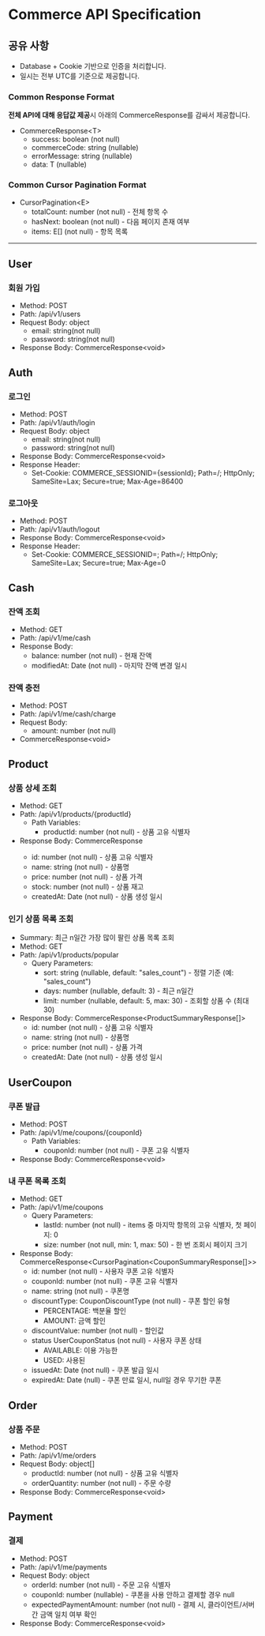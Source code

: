 # Commerce API Specification

## 공유 사항

- Database + Cookie 기반으로 인증을 처리합니다.
- 일시는 전부 UTC를 기준으로 제공합니다.

### Common Response Format

**전체 API에 대해 응답값 제공**시 아래의 CommerceResponse를 감싸서 제공합니다.

- CommerceResponse\<T>
    - success: boolean (not null)
    - commerceCode: string (nullable)
    - errorMessage: string (nullable)
    - data: T (nullable)

### Common Cursor Pagination Format

- CursorPagination\<E>
    - totalCount: number (not null) - 전체 항목 수
    - hasNext: boolean (not null) - 다음 페이지 존재 여부
    - items: E[] (not null) - 항목 목록

---

## User

### 회원 가입

- Method: POST
- Path: /api/v1/users
- Request Body: object
    - email: string(not null)
    - password: string(not null)
- Response Body: CommerceResponse\<void>

## Auth

### 로그인

- Method: POST
- Path: /api/v1/auth/login
- Request Body: object
    - email: string(not null)
    - password: string(not null)
- Response Body: CommerceResponse\<void>
- Response Header:
    - Set-Cookie: COMMERCE_SESSIONID={sessionId}; Path=/; HttpOnly; SameSite=Lax; Secure=true; Max-Age=86400

### 로그아웃

- Method: POST
- Path: /api/v1/auth/logout
- Response Body: CommerceResponse\<void>
- Response Header:
    - Set-Cookie: COMMERCE_SESSIONID=; Path=/; HttpOnly; SameSite=Lax; Secure=true; Max-Age=0

## Cash

### 잔액 조회

- Method: GET
- Path: /api/v1/me/cash
- Response Body:
    - balance: number (not null) - 현재 잔액
    - modifiedAt: Date (not null) - 마지막 잔액 변경 일시

### 잔액 충전

- Method: POST
- Path: /api/v1/me/cash/charge
- Request Body:
    - amount: number (not null)
- CommerceResponse\<void>

## Product

### 상품 상세 조회

- Method: GET
- Path: /api/v1/products/{productId}
    - Path Variables:
        - productId: number (not null) - 상품 고유 식별자
- Response Body: CommerceResponse<ProductDetailResponse>
    - id: number (not null) - 상품 고유 식별자
    - name: string (not null) - 상품명
    - price: number (not null) - 상품 가격
    - stock: number (not null) - 상품 재고
    - createdAt: Date (not null) - 상품 생성 일시

### 인기 상품 목록 조회

- Summary: 최근 n일간 가장 많이 팔린 상품 목록 조회
- Method: GET
- Path: /api/v1/products/popular
    - Query Parameters:
        - sort: string (nullable, default: "sales_count") - 정렬 기준 (예: "sales_count")
        - days: number (nullable, default: 3) - 최근 n일간
        - limit: number (nullable, default: 5, max: 30) - 조회할 상품 수 (최대 30)
- Response Body: CommerceResponse<ProductSummaryResponse[]>
    - id: number (not null) - 상품 고유 식별자
    - name: string (not null) - 상품명
    - price: number (not null) - 상품 가격
    - createdAt: Date (not null) - 상품 생성 일시

## UserCoupon

### 쿠폰 발급

- Method: POST
- Path: /api/v1/me/coupons/{couponId}
    - Path Variables:
        - couponId: number (not null) - 쿠폰 고유 식별자
- Response Body: CommerceResponse\<void>

### 내 쿠폰 목록 조회

- Method: GET
- Path: /api/v1/me/coupons
    - Query Parameters:
        - lastId: number (not null) - items 중 마지막 항목의 고유 식별자, 첫 페이지: 0
        - size: number (not null, min: 1, max: 50) - 한 번 조회시 페이지 크기
- Response Body: CommerceResponse<CursorPagination<CouponSummaryResponse[]>>
    - id: number (not null) - 사용자 쿠폰 고유 식별자
    - couponId: number (not null) - 쿠폰 고유 식별자
    - name: string (not null) - 쿠폰명
    - discountType: CouponDiscountType (not null) - 쿠폰 할인 유형
        - PERCENTAGE: 백분율 할인
        - AMOUNT: 금액 할인
    - discountValue: number (not null) - 할인값
    - status UserCouponStatus (not null) - 사용자 쿠폰 상태
        - AVAILABLE: 이용 가능한
        - USED: 사용된
    - issuedAt: Date (not null) - 쿠폰 발급 일시
    - expiredAt: Date (null) - 쿠폰 만료 일시, null일 경우 무기한 쿠폰

## Order

### 상품 주문

- Method: POST
- Path: /api/v1/me/orders
- Request Body: object[]
    - productId: number (not null) - 상품 고유 식별자
    - orderQuantity: number (not null) - 주문 수량
- Response Body: CommerceResponse\<void>

## Payment

### 결제

- Method: POST
- Path: /api/v1/me/payments
- Request Body: object
    - orderId: number (not null) - 주문 고유 식별자
    - couponId: number (nullable) - 쿠폰을 사용 안하고 결제할 경우 null
    - expectedPaymentAmount: number (not null) - 결제 시, 클라이언트/서버 간 금액 일치 여부 확인
- Response Body: CommerceResponse\<void>



